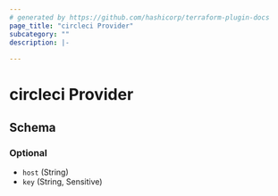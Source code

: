 ```yaml
---
# generated by https://github.com/hashicorp/terraform-plugin-docs
page_title: "circleci Provider"
subcategory: ""
description: |-
  
---
```


# circleci Provider





<!-- schema generated by tfplugindocs -->
## Schema

### Optional

- `host` (String)
- `key` (String, Sensitive)
